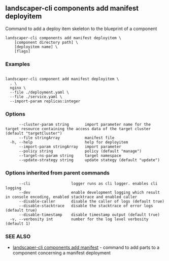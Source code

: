 ## landscaper-cli components add manifest deployitem


Command to add a deploy item skeleton to the blueprint of a component

```
landscaper-cli components add manifest deployitem \
    [component directory path] \
    [deployitem name] \
    [flags]
```

### Examples

```

landscaper-cli component add manifest deployitem \
  . \
  nginx \
  --file ./deployment.yaml \
  --file ./service.yaml \
  --import-param replicas:integer

```

### Options

```
      --cluster-param string       import parameter name for the target resource containing the access data of the target cluster (default "targetCluster")
      --file stringArray           manifest file
  -h, --help                       help for deployitem
      --import-param stringArray   import parameter
      --policy string              policy (default "manage")
      --target-ns-param string     target namespace
      --update-strategy string     update stategy (default "update")
```

### Options inherited from parent commands

```
      --cli                  logger runs as cli logger. enables cli logging
      --dev                  enable development logging which result in console encoding, enabled stacktrace and enabled caller
      --disable-caller       disable the caller of logs (default true)
      --disable-stacktrace   disable the stacktrace of error logs (default true)
      --disable-timestamp    disable timestamp output (default true)
  -v, --verbosity int        number for the log level verbosity (default 1)
```

### SEE ALSO

* [landscaper-cli components add manifest](landscaper-cli_components_add_manifest.md)	 - command to add parts to a component concerning a manifest deployment

